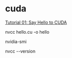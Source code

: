 # cuda
[Tutorial 01: Say Hello to CUDA](https://cuda-tutorial.readthedocs.io/en/latest/tutorials/tutorial01/)

nvcc hello.cu -o hello

nvidia-smi

nvcc --version
